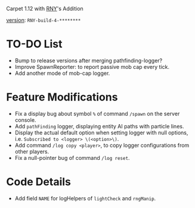 Carpet 1.12 with [RNY](https://github.com/Rainyaphthyl)'s Addition

[version](src/carpet/CarpetSettings.java): `RNY-build-4-********`

# TO-DO List

- Bump to release versions after merging pathfinding-logger?
- Improve SpawnReporter: to report passive mob cap every tick.
- Add another mode of mob-cap logger.

# Feature Modifications

- Fix a display bug about symbol `%` of command `/spawn` on the server console.
- Add `pathFinding` logger, displaying entity AI paths with particle lines.
- Display the actual default option when setting logger with null options, i.e. `Subscribed to <logger> \(<option>\)`.
- Add command `/log copy <player>`, to copy logger configurations from other players.
- Fix a null-pointer bug of command `/log reset`.

# Code Details

- Add field `NAME` for logHelpers of `lightCheck` and `rngManip`.
